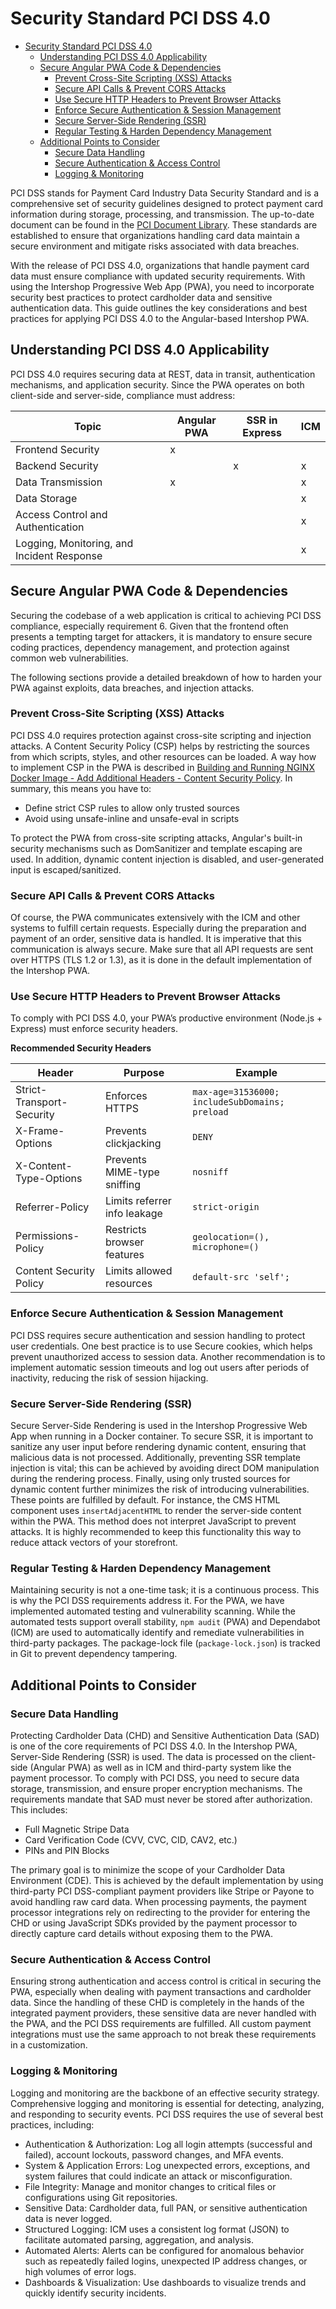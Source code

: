 <!--
kb_guide
kb_pwa
kb_everyone
kb_sync_latest_only
-->

# Security Standard PCI DSS 4.0

- [Security Standard PCI DSS 4.0](#security-standard-pci-dss-40)
  - [Understanding PCI DSS 4.0 Applicability](#understanding-pci-dss-40-applicability)
  - [Secure Angular PWA Code \& Dependencies](#secure-angular-pwa-code--dependencies)
    - [Prevent Cross-Site Scripting (XSS) Attacks](#prevent-cross-site-scripting-xss-attacks)
    - [Secure API Calls \& Prevent CORS Attacks](#secure-api-calls--prevent-cors-attacks)
    - [Use Secure HTTP Headers to Prevent Browser Attacks](#use-secure-http-headers-to-prevent-browser-attacks)
    - [Enforce Secure Authentication \& Session Management](#enforce-secure-authentication--session-management)
    - [Secure Server-Side Rendering (SSR)](#secure-server-side-rendering-ssr)
    - [Regular Testing \& Harden Dependency Management](#regular-testing--harden-dependency-management)
  - [Additional Points to Consider](#additional-points-to-consider)
    - [Secure Data Handling](#secure-data-handling)
    - [Secure Authentication \& Access Control](#secure-authentication--access-control)
    - [Logging \& Monitoring](#logging--monitoring)

PCI DSS stands for Payment Card Industry Data Security Standard and is a comprehensive set of security guidelines designed to protect payment card information during storage, processing, and transmission.
The up-to-date document can be found in the [PCI Document Library](https://www.pcisecuritystandards.org/document_library/?category=pcidss).
These standards are established to ensure that organizations handling card data maintain a secure environment and mitigate risks associated with data breaches.

With the release of PCI DSS 4.0, organizations that handle payment card data must ensure compliance with updated security requirements.
With using the Intershop Progressive Web App (PWA), you need to incorporate security best practices to protect cardholder data and sensitive authentication data.
This guide outlines the key considerations and best practices for applying PCI DSS 4.0 to the Angular-based Intershop PWA.

## Understanding PCI DSS 4.0 Applicability

PCI DSS 4.0 requires securing data at REST, data in transit, authentication mechanisms, and application security.
Since the PWA operates on both client-side and server-side, compliance must address:

| Topic                                      | Angular PWA | SSR in Express | ICM |
| ------------------------------------------ | ----------- | -------------- | --- |
| Frontend Security                          | x           |                |     |
| Backend Security                           |             | x              | x   |
| Data Transmission                          | x           |                | x   |
| Data Storage                               |             |                | x   |
| Access Control and Authentication          |             |                | x   |
| Logging, Monitoring, and Incident Response |             |                | x   |

## Secure Angular PWA Code & Dependencies

Securing the codebase of a web application is critical to achieving PCI DSS compliance, especially requirement 6.
Given that the frontend often presents a tempting target for attackers, it is mandatory to ensure secure coding practices, dependency management, and protection against common web vulnerabilities.

The following sections provide a detailed breakdown of how to harden your PWA against exploits, data breaches, and injection attacks.

### Prevent Cross-Site Scripting (XSS) Attacks

PCI DSS 4.0 requires protection against cross-site scripting and injection attacks.
A Content Security Policy (CSP) helps by restricting the sources from which scripts, styles, and other resources can be loaded.
A way how to implement CSP in the PWA is described in [Building and Running NGINX Docker Image - Add Additional Headers - Content Security Policy](nginx-startup.md#content-security-policy).
In summary, this means you have to:

- Define strict CSP rules to allow only trusted sources
- Avoid using unsafe-inline and unsafe-eval in scripts

To protect the PWA from cross-site scripting attacks, Angular's built-in security mechanisms such as DomSanitizer and template escaping are used.
In addition, dynamic content injection is disabled, and user-generated input is escaped/sanitized.

### Secure API Calls & Prevent CORS Attacks

Of course, the PWA communicates extensively with the ICM and other systems to fulfill certain requests.
Especially during the preparation and payment of an order, sensitive data is handled.
It is imperative that this communication is always secure.
Make sure that all API requests are sent over HTTPS (TLS 1.2 or 1.3), as it is done in the default implementation of the Intershop PWA.

### Use Secure HTTP Headers to Prevent Browser Attacks

To comply with PCI DSS 4.0, your PWA’s productive environment (Node.js + Express) must enforce security headers.

**Recommended Security Headers**

| Header                    | Purpose                      | Example                                        |
| ------------------------- | ---------------------------- | ---------------------------------------------- |
| Strict-Transport-Security | Enforces HTTPS               | `max-age=31536000; includeSubDomains; preload` |
| X-Frame-Options           | Prevents clickjacking        | `DENY`                                         |
| X-Content-Type-Options    | Prevents MIME-type sniffing  | `nosniff`                                      |
| Referrer-Policy           | Limits referrer info leakage | `strict-origin`                                |
| Permissions-Policy        | Restricts browser features   | `geolocation=(), microphone=()`                |
| Content Security Policy   | Limits allowed resources     | `default-src 'self';`                          |

### Enforce Secure Authentication & Session Management

PCI DSS requires secure authentication and session handling to protect user credentials.
One best practice is to use Secure cookies, which helps prevent unauthorized access to session data.
Another recommendation is to implement automatic session timeouts and log out users after periods of inactivity, reducing the risk of session hijacking.

### Secure Server-Side Rendering (SSR)

Secure Server-Side Rendering is used in the Intershop Progressive Web App when running in a Docker container.
To secure SSR, it is important to sanitize any user input before rendering dynamic content, ensuring that malicious data is not processed.
Additionally, preventing SSR template injection is vital; this can be achieved by avoiding direct DOM manipulation during the rendering process.
Finally, using only trusted sources for dynamic content further minimizes the risk of introducing vulnerabilities.
These points are fulfilled by default.
For instance, the CMS HTML component uses `insertAdjacentHTML` to render the server-side content within the PWA.
This method does not interpret JavaScript to prevent attacks.
It is highly recommended to keep this functionality this way to reduce attack vectors of your storefront.

### Regular Testing & Harden Dependency Management

Maintaining security is not a one-time task; it is a continuous process.
This is why the PCI DSS requirements address it.
For the PWA, we have implemented automated testing and vulnerability scanning.
While the automated tests support overall stability, `npm audit` (PWA) and Dependabot (ICM) are used to automatically identify and remediate vulnerabilities in third-party packages.
The package-lock file (`package-lock.json`) is tracked in Git to prevent dependency tampering.

## Additional Points to Consider

### Secure Data Handling

Protecting Cardholder Data (CHD) and Sensitive Authentication Data (SAD) is one of the core requirements of PCI DSS 4.0.
In the Intershop PWA, Server-Side Rendering (SSR) is used.
The data is processed on the client-side (Angular PWA) as well as in ICM and third-party system like the payment processor.
To comply with PCI DSS, you need to secure data storage, transmission, and ensure proper encryption mechanisms.
The requirements mandate that SAD must never be stored after authorization.
This includes:

- Full Magnetic Stripe Data
- Card Verification Code (CVV, CVC, CID, CAV2, etc.)
- PINs and PIN Blocks

The primary goal is to minimize the scope of your Cardholder Data Environment (CDE).
This is achieved by the default implementation by using third-party PCI DSS-compliant payment providers like Stripe or Payone to avoid handling raw card data.
When processing payments, the payment processor integrations rely on redirecting to the provider for entering the CHD or using JavaScript SDKs provided by the payment processor to directly capture card details without exposing them to the PWA.

### Secure Authentication & Access Control

Ensuring strong authentication and access control is critical in securing the PWA, especially when dealing with payment transactions and cardholder data.
Since the handling of these CHD is completely in the hands of the integrated payment providers, these sensitive data are never handled with the PWA, and the PCI DSS requirements are fulfilled.
All custom payment integrations must use the same approach to not break these requirements in a customization.

### Logging & Monitoring

Logging and monitoring are the backbone of an effective security strategy.
Comprehensive logging and monitoring is essential for detecting, analyzing, and responding to security events.
PCI DSS requires the use of several best practices, including:

- Authentication & Authorization: Log all login attempts (successful and failed), account lockouts, password changes, and MFA events.
- System & Application Errors: Log unexpected errors, exceptions, and system failures that could indicate an attack or misconfiguration.
- File Integrity: Manage and monitor changes to critical files or configurations using Git repositories.
- Sensitive Data: Cardholder data, full PAN, or sensitive authentication data is never logged.
- Structured Logging: ICM uses a consistent log format (JSON) to facilitate automated parsing, aggregation, and analysis.
- Automated Alerts: Alerts can be configured for anomalous behavior such as repeatedly failed logins, unexpected IP address changes, or high volumes of error logs.
- Dashboards & Visualization: Use dashboards to visualize trends and quickly identify security incidents.
